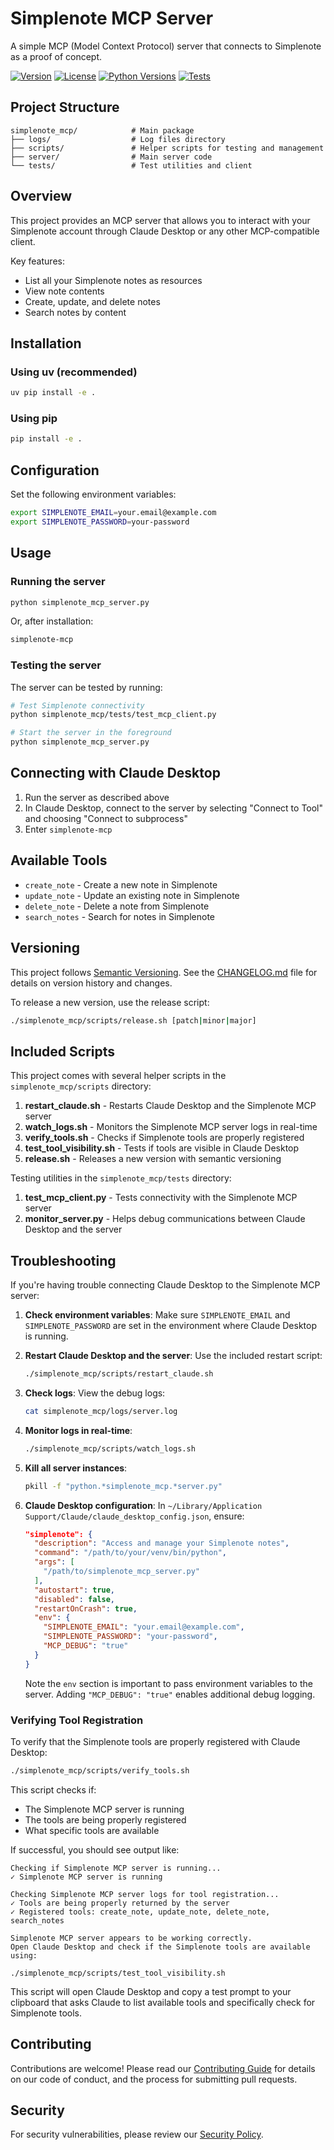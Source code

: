 # Simplenote MCP Server

A simple MCP (Model Context Protocol) server that connects to Simplenote as a proof of concept.

[![Version](https://img.shields.io/badge/version-0.2.0-blue.svg)](./CHANGELOG.md)
[![License](https://img.shields.io/badge/license-MIT-green.svg)](./LICENSE)
[![Python Versions](https://img.shields.io/badge/python-3.9%20%7C%203.10%20%7C%203.11-blue)](./setup.py)
[![Tests](https://github.com/docdyhr/simplenote-mcp/actions/workflows/python-tests.yml/badge.svg)](https://github.com/docdyhr/simplenote-mcp/actions)

## Project Structure

```
simplenote_mcp/            # Main package
├── logs/                  # Log files directory
├── scripts/               # Helper scripts for testing and management
├── server/                # Main server code
└── tests/                 # Test utilities and client
```

## Overview

This project provides an MCP server that allows you to interact with your Simplenote account through Claude Desktop or any other MCP-compatible client.

Key features:
- List all your Simplenote notes as resources
- View note contents
- Create, update, and delete notes
- Search notes by content

## Installation

### Using uv (recommended)

```bash
uv pip install -e .
```

### Using pip

```bash
pip install -e .
```

## Configuration

Set the following environment variables:

```bash
export SIMPLENOTE_EMAIL=your.email@example.com
export SIMPLENOTE_PASSWORD=your-password
```

## Usage

### Running the server

```bash
python simplenote_mcp_server.py
```

Or, after installation:

```bash
simplenote-mcp
```

### Testing the server

The server can be tested by running:

```bash
# Test Simplenote connectivity
python simplenote_mcp/tests/test_mcp_client.py

# Start the server in the foreground
python simplenote_mcp_server.py
```

## Connecting with Claude Desktop

1. Run the server as described above
2. In Claude Desktop, connect to the server by selecting "Connect to Tool" and choosing "Connect to subprocess"
3. Enter `simplenote-mcp`

## Available Tools

- `create_note` - Create a new note in Simplenote
- `update_note` - Update an existing note in Simplenote
- `delete_note` - Delete a note from Simplenote
- `search_notes` - Search for notes in Simplenote

## Versioning

This project follows [Semantic Versioning](https://semver.org/). See the [CHANGELOG.md](./CHANGELOG.md) file for details on version history and changes.

To release a new version, use the release script:

```bash
./simplenote_mcp/scripts/release.sh [patch|minor|major]
```

## Included Scripts

This project comes with several helper scripts in the `simplenote_mcp/scripts` directory:

1. **restart_claude.sh** - Restarts Claude Desktop and the Simplenote MCP server
2. **watch_logs.sh** - Monitors the Simplenote MCP server logs in real-time
3. **verify_tools.sh** - Checks if Simplenote tools are properly registered
4. **test_tool_visibility.sh** - Tests if tools are visible in Claude Desktop
5. **release.sh** - Releases a new version with semantic versioning

Testing utilities in the `simplenote_mcp/tests` directory:

1. **test_mcp_client.py** - Tests connectivity with the Simplenote MCP server
2. **monitor_server.py** - Helps debug communications between Claude Desktop and the server

## Troubleshooting

If you're having trouble connecting Claude Desktop to the Simplenote MCP server:

1. **Check environment variables**: Make sure `SIMPLENOTE_EMAIL` and `SIMPLENOTE_PASSWORD` are set in the environment where Claude Desktop is running.

2. **Restart Claude Desktop and the server**: Use the included restart script:
   ```bash
   ./simplenote_mcp/scripts/restart_claude.sh
   ```

3. **Check logs**: View the debug logs:
   ```bash
   cat simplenote_mcp/logs/server.log
   ```

4. **Monitor logs in real-time**:
   ```bash
   ./simplenote_mcp/scripts/watch_logs.sh
   ```

5. **Kill all server instances**:
   ```bash
   pkill -f "python.*simplenote_mcp.*server.py"
   ```

6. **Claude Desktop configuration**: In `~/Library/Application Support/Claude/claude_desktop_config.json`, ensure:
   ```json
   "simplenote": {
     "description": "Access and manage your Simplenote notes",
     "command": "/path/to/your/venv/bin/python",
     "args": [
       "/path/to/simplenote_mcp_server.py"
     ],
     "autostart": true,
     "disabled": false,
     "restartOnCrash": true,
     "env": {
       "SIMPLENOTE_EMAIL": "your.email@example.com",
       "SIMPLENOTE_PASSWORD": "your-password",
       "MCP_DEBUG": "true"
     }
   }
   ```
   Note the `env` section is important to pass environment variables to the server. Adding `"MCP_DEBUG": "true"` enables additional debug logging.

### Verifying Tool Registration

To verify that the Simplenote tools are properly registered with Claude Desktop:

```bash
./simplenote_mcp/scripts/verify_tools.sh
```

This script checks if:
- The Simplenote MCP server is running
- The tools are being properly registered
- What specific tools are available

If successful, you should see output like:

```
Checking if Simplenote MCP server is running...
✓ Simplenote MCP server is running

Checking Simplenote MCP server logs for tool registration...
✓ Tools are being properly returned by the server
✓ Registered tools: create_note, update_note, delete_note, search_notes

Simplenote MCP server appears to be working correctly.
Open Claude Desktop and check if the Simplenote tools are available using:

./simplenote_mcp/scripts/test_tool_visibility.sh
```

This script will open Claude Desktop and copy a test prompt to your clipboard that asks Claude to list available tools and specifically check for Simplenote tools.

## Contributing

Contributions are welcome! Please read our [Contributing Guide](./.github/CONTRIBUTING.md) for details on our code of conduct, and the process for submitting pull requests.

## Security

For security vulnerabilities, please review our [Security Policy](./.github/SECURITY.md).